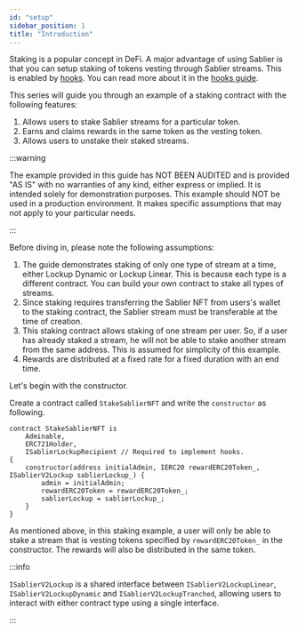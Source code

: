 ```yaml
---
id: "setup"
sidebar_position: 1
title: "Introduction"
---
```


Staking is a popular concept in DeFi. A major advantage of using Sablier is that you can setup staking of tokens vesting
through Sablier streams. This is enabled by [hooks](/concepts/protocol/hooks). You can read more about it in the
[hooks guide](/contracts/v2/guides/hooks).

This series will guide you through an example of a staking contract with the following features:

1. Allows users to stake Sablier streams for a particular token.
2. Earns and claims rewards in the same token as the vesting token.
3. Allows users to unstake their staked streams.

:::warning

The example provided in this guide has NOT BEEN AUDITED and is provided "AS IS" with no warranties of any kind, either
express or implied. It is intended solely for demonstration purposes. This example should NOT be used in a production
environment. It makes specific assumptions that may not apply to your particular needs.

:::

Before diving in, please note the following assumptions:

1. The guide demonstrates staking of only one type of stream at a time, either Lockup Dynamic or Lockup Linear. This is
   because each type is a different contract. You can build your own contract to stake all types of streams.
1. Since staking requires transferring the Sablier NFT from users's wallet to the staking contract, the Sablier stream
   must be transferable at the time of creation.
1. This staking contract allows staking of one stream per user. So, if a user has already staked a stream, he will not
   be able to stake another stream from the same address. This is assumed for simplicity of this example.
1. Rewards are distributed at a fixed rate for a fixed duration with an end time.

Let's begin with the constructor.

Create a contract called `StakeSablierNFT` and write the `constructor` as following.

```solidity
contract StakeSablierNFT is
    Adminable,
    ERC721Holder,
    ISablierLockupRecipient // Required to implement hooks.
{
    constructor(address initialAdmin, IERC20 rewardERC20Token_, ISablierV2Lockup sablierLockup_) {
        admin = initialAdmin;
        rewardERC20Token = rewardERC20Token_;
        sablierLockup = sablierLockup_;
    }
}
```

As mentioned above, in this staking example, a user will only be able to stake a stream that is vesting tokens specified
by `rewardERC20Token_` in the constructor. The rewards will also be distributed in the same token.

:::info

`ISablierV2Lockup` is a shared interface between `ISablierV2LockupLinear`, `ISablierV2LockupDynamic` and
`ISablierV2LockupTranched`, allowing users to interact with either contract type using a single interface.

:::
